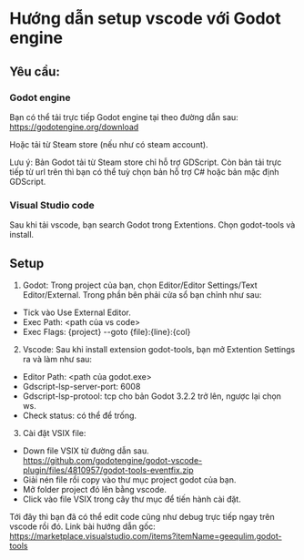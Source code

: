 # Hướng dẫn setup vscode với Godot engine
## Yêu cầu:
### Godot engine
Bạn có thể tải trực tiếp Godot engine tại theo đường dẫn sau:
https://godotengine.org/download

Hoặc tải từ Steam store (nếu như có steam account).

Lưu ý: Bản Godot tải từ Steam store chỉ hỗ trợ GDScript. Còn bản tải trực tiếp từ url trên thì bạn có thể tuỳ chọn bản hỗ trợ C# hoặc bản mặc định GDScript.

### Visual Studio code
Sau khi tải vscode, bạn search Godot trong Extentions.
Chọn godot-tools và install.

## Setup
1. Godot:
Trong project của bạn, chọn Editor/Editor Settings/Text Editor/External.
Trong phần bên phải cửa sổ bạn chỉnh như sau:
- Tick vào Use External Editor.
- Exec Path: <path của vs code>
- Exec Flags: {project} --goto {file}:{line}:{col}

2. Vscode:
Sau khi install extension godot-tools, bạn mở Extention Settings ra và làm như sau:
- Editor Path: <path của godot.exe>
- Gdscript-lsp-server-port: 6008
- Gdscript-lsp-protool: tcp cho bản Godot 3.2.2 trở lên, ngược lại chọn ws.
- Check status: có thể để trống.

3. Cài đặt VSIX file:
- Down file VSIX từ đường dẫn sau.
https://github.com/godotengine/godot-vscode-plugin/files/4810957/godot-tools-eventfix.zip
- Giải nén file rồi copy vào thư mục project godot của bạn.
- Mở folder project đó lên bằng vscode.
- Click vào file VSIX trong cây thư mục để tiến hành cài đặt.

Tới đây thì bạn đã có thể edit code cũng như debug trực tiếp ngay trên vscode rồi đó.
Link bài hướng dẫn gốc: https://marketplace.visualstudio.com/items?itemName=geequlim.godot-tools